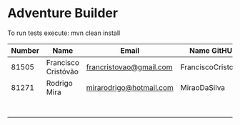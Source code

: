# Adventure Builder

To run tests execute: mvn clean install

|   Number   |          Name           |            Email        |   Name GitHUb      | Module(s) |
| ---------- | ----------------------- | ----------------------- | ------------------ | --------- |
|   81505    |   Francisco Cristóvão   | francristovao@gmail.com | FranciscoCristovao | Activity  |
|   81271    |   Rodrigo Mira          | mirarodrigo@hotmail.com | MiraoDaSilva       | Activity  |
|            |                         |                         |                    |           |
|            |                         |                         |                    |           |
|            |                         |                         |                    |           |
|            |                         |                         |                    |           |
|            |                         |                         |                    |           |
|            |                         |                         |                    |           |
|            |                         |                         |                    |           |
 
